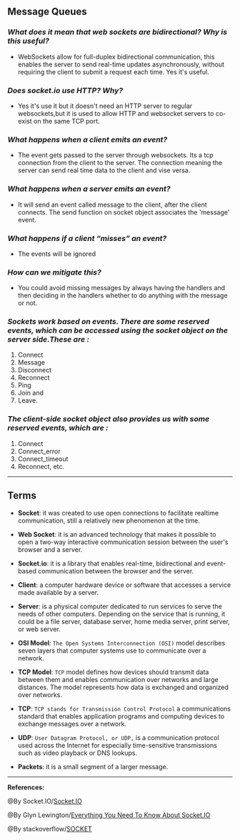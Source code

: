 ## **Message Queues**

### ***What does it mean that web sockets are bidirectional? Why is this useful?***

- WebSockets allow for full-duplex bidirectional communication, this enables the server to send real-time updates asynchronously, without requiring the client to submit a request each time. Yes it's useful.

### ***Does socket.io use HTTP? Why?***

- Yes it's use it but it doesn't need an HTTP server to regular websockets,but it is used to allow HTTP and websocket servers to co-exist on the same TCP port.

### ***What happens when a client emits an event?***

- The event gets passed to the server through websockets. Its a tcp connection from the client to the server. The connection meaning the server can send real time data to the client and vise versa.

### ***What happens when a server emits an event?***

- It will send an event called message to the client, after the client connects. The send function on socket object associates the 'message' event.

### ***What happens if a client “misses” an event?***

- The events will be ignored 

### ***How can we mitigate this?***
 
- You could avoid missing messages by always having the handlers  and then deciding in the handlers whether to do anything with the message or not.


### ***Sockets work based on events. There are some reserved events, which can be accessed using the socket object on the server side.These are :***

1. Connect
2. Message
3. Disconnect
4. Reconnect
5. Ping
6. Join and
7. Leave.

### ***The client-side socket object also provides us with some reserved events, which are :***

1. Connect
2. Connect_error
3. Connect_timeout
4. Reconnect, etc.


-----------------------------------------------


## **Terms**

- **Socket**: it was created to use open connections to facilitate realtime communication, still a relatively new phenomenon at the time. 

- **Web Socket**:  it is an advanced technology that makes it possible to open a two-way interactive communication session between the user's browser and a server.

- **Socket.io**: it is a library that enables real-time, bidirectional and event-based communication between the browser and the server.

- **Client**: a computer hardware device or software that accesses a service made available by a server.

- **Server**: is a physical computer dedicated to run services to serve the needs of other computers. Depending on the service that is running, it could be a file server, database server, home media server, print server, or web server.

- **OSI Model**: `The Open Systems Interconnection (OSI)` model describes seven layers that computer systems use to communicate over a network.

- **TCP Model**:  `TCP` model defines how devices should transmit data between them and enables communication over networks and large distances. The model represents how data is exchanged and organized over networks.

- **TCP**: `TCP stands for Transmission Control Protocol` a communications standard that enables application programs and computing devices to exchange messages over a network. 

- **UDP**: `User Datagram Protocol, or UDP,` is a communication protocol used across the Internet for especially time-sensitive transmissions such as video playback or DNS lookups.

- **Packets**: it is a small segment of a larger message.


-----------------------------------------------


**References:**

@By Socket.IO/[Socket.IO](https://socket.io/docs/v3/emitting-events/) 

@By Glyn Lewington/[Everything You Need To Know About Socket.IO](https://ably.com/topic/socketio)

@By stackoverflow/[SOCKET](https://stackoverflow.com/questions/11129212/tcp-can-two-different-sockets-share-a-port)